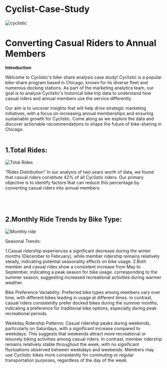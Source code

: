# Cyclist-Case-Study

![cyclistic](https://github.com/mashoodsyed66/Cyclist-Case-Study/assets/65015378/0b8a03f1-3ff9-460f-ada4-224a153f7d31)
# Converting Casual Riders to Annual Members

**Introduction**

Welcome to Cyclistic's bike-share analysis case study! Cyclistic is a popular bike-share program based in Chicago, known for its diverse fleet and numerous docking stations. As part of the marketing analytics team, our goal is to analyze Cyclistic's historical bike trip data to understand how casual riders and annual members use the service differently.

Our aim is to uncover insights that will help drive strategic marketing initiatives, with a focus on increasing annual memberships and ensuring sustainable growth for Cyclistic. Come along as we explore the data and discover actionable recommendations to shape the future of bike-sharing in Chicago.
<br><br>

## 1.Total Rides:

![Total Rides](https://github.com/mashoodsyed66/Cyclist-Case-Study/assets/65015378/de3fac6b-4223-4fb7-b978-de3e02c68139)

"Rides Distribution"
In our analysis of two years worth of data, we found that casual riders constitute 42% of all Cyclistic riders. Our primary objective is to identify factors that can reduce this percentage by converting casual riders into annual members.
<br><br>
<br><br>
## 2.Monthly Ride Trends by Bike Type:

![Monthly ride](https://github.com/mashoodsyed66/Cyclist-Case-Study/assets/65015378/4382611e-e1b5-4e5f-958d-48793ab2cfa3)


Seasonal Trends:

1.Casual ridership experiences a significant decrease during the winter months (December to February), while member ridership remains relatively steady, indicating potential seasonality effects on bike usage.
2.Both member and casual rides show a consistent increase from May to September, indicating a peak season for bike usage. corresponding to the summer season, suggesting increased recreational activities during warmer weather. 

Bike Preference Variability:
Preferred bike types among members vary over time, with different bikes leading in usage at different times. In contrast, casual riders consistently prefer docked bikes during the summer months, indicating a preference for traditional bike options, especially during peak recreational periods. 


Weekday Ridership Patterns:
Casual ridership peaks during weekends, particularly on Saturdays, with a significant increase compared to weekdays. This suggests that weekends attract more recreational or leisurely biking activities among casual riders.
In contrast, member ridership remains relatively stable throughout the week, with no significant fluctuations observed between weekdays and weekends. Members may use Cyclistic bikes more consistently for commuting or regular transportation purposes, regardless of the day of the week.
